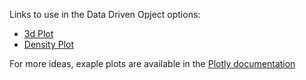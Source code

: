 Links to use in the Data Driven Opject options:

- [3d Plot](https://pierpaolo28.github.io/Open-SAS-Analytics/viya_plotlyjs/3dplot.html)
- [Density Plot](https://pierpaolo28.github.io/Open-SAS-Analytics/viya_plotlyjs/densityplot.html)

For more ideas, exaple plots are available in the [Plotly documentation](https://plotly.com/javascript/)